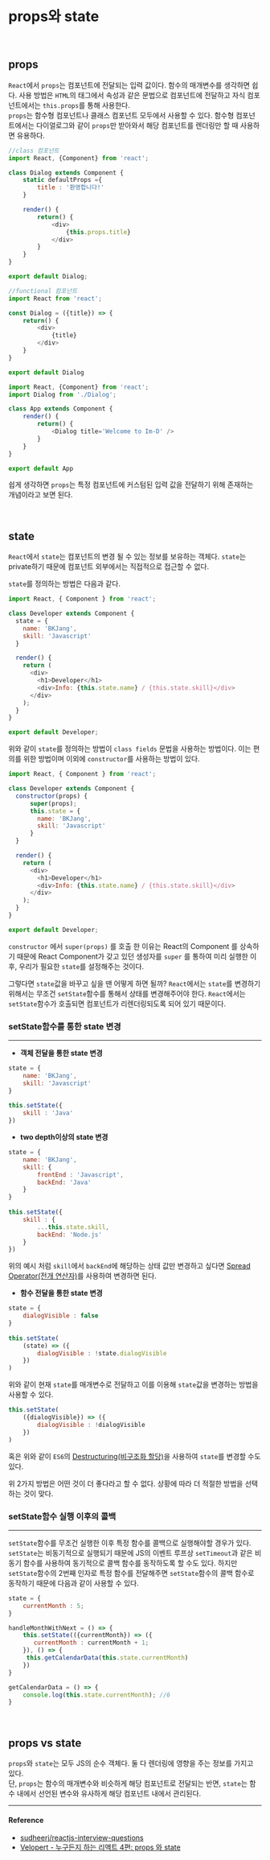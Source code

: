 # props와 state

<br/>

## props

`React`에서 `props`는 컴포넌트에 전달되는 입력 값이다. 함수의 매개변수를 생각하면 쉽다. 사용 방법은 `HTML`의 태그에서 속성과 같은 문법으로 컴포넌트에 전달하고 자식 컴포넌트에서는 `this.props`를 통해 사용한다. <br/>`props`는 함수형 컴포넌트나 클래스 컴포넌트 모두에서 사용할 수 있다. 함수형 컴포넌트에서는 다이얼로그와 같이 `props`만 받아와서 해당 컴포넌트를 렌더링만 할 때 사용하면 유용하다.

```js
//class 컴포넌트
import React, {Component} from 'react';

class Dialog extends Component {
    static defaultProps ={
        title : '환영합니다!'
    }

    render() {
        return() {
            <div>
                {this.props.title}
            </div>
        }
    }
}

export default Dialog;
```

```js
//functional 컴포넌트
import React from 'react';

const Dialog = ({title}) => {
    return() {
        <div>
            {title}
        </div>
    }
}

export default Dialog
```

```js
import React, {Component} from 'react';
import Dialog from './Dialog';

class App extends Component {
    render() {
        return() {
            <Dialog title='Welcome to Im-D' />
        }
    }
}

export default App
```

쉽게 생각하면 `props`는 특정 컴포넌트에 커스텀된 입력 값을 전달하기 위해 존재하는 개념이라고 보면 된다.

<br/>

## state

`React`에서 `state`는 컴포넌트의 변경 될 수 있는 정보를 보유하는 객체다. `state`는 private하기 때문에 컴포넌트 외부에서는 직접적으로 접근할 수 없다.

`state`를 정의하는 방법은 다음과 같다.

```js
import React, { Component } from 'react';

class Developer extends Component {
  state = {
    name: 'BKJang',
    skill: 'Javascript'
  }

  render() {
    return (
      <div>
        <h1>Developer</h1>
        <div>Info: {this.state.name} / {this.state.skill}</div>
      </div>
    );
  }
}

export default Developer;
```

위와 같이 `state`를 정의하는 방법이 `class fields` 문법을 사용하는 방법이다.
이는 편의를 위한 방법이며 이외에 `constructor`를 사용하는 방법이 있다.

```js
import React, { Component } from 'react';

class Developer extends Component {
  constructor(props) {
      super(props);
      this.state = {
        name: 'BKJang',
        skill: 'Javascript'
      }
  }

  render() {
    return (
      <div>
        <h1>Developer</h1>
        <div>Info: {this.state.name} / {this.state.skill}</div>
      </div>
    );
  }
}

export default Developer;
```

`constructor` 에서 `super(props)` 를 호출 한 이유는 React의 Component 를 상속하기 때문에 React Component가 갖고 있던 생성자를 `super` 를 통하여 미리 실행한 이후, 우리가 필요한 `state`를 설정해주는 것이다.

그렇다면 `state`값을 바꾸고 싶을 땐 어떻게 하면 될까? `React`에서는 `state`를 변경하기 위해서는 무조건 `setState`함수를 통해서 상태를 변경해주어야 한다. `React`에서는 `setState`함수가 호출되면 컴포넌트가 리렌더링되도록 되어 있기 때문이다.

### setState함수를 통한 state 변경

---

- **객체 전달을 통한 state 변경**

```js
state = {
    name: 'BKJang',
    skill: 'Javascript'
}
  
this.setState({
    skill : 'Java' 
})
```

- **two depth이상의 state 변경**

```js
state = {
    name: 'BKJang',
    skill: {
        frontEnd : 'Javascript',
        backEnd: 'Java'
    }
}
  
this.setState({
    skill : {
        ...this.state.skill,
        backEnd: 'Node.js'
    } 
})
```

위의 예시 처럼 `skill`에서 `backEnd`에 해당하는 상태 값만 변경하고 싶다면 [Spread Operator(전개 연산자)](https://bkdevlog.netlify.com/posts/spread-rest)를 사용하여 변경하면 된다.

- **함수 전달을 통한 state 변경**

```js
state = {
    dialogVisible : false
}
  
this.setState(
    (state) => ({
        dialogVisible : !state.dialogVisible
    })
)
```

위와 같이 현재 `state`를 매개변수로 전달하고 이를 이용해 `state`값을 변경하는 방법을 사용할 수 있다.

```js
this.setState(
    ({dialogVisible}) => ({
        dialogVisible : !dialogVisible
    })
)
```

혹은 위와 같이 `ES6`의 [Destructuring(비구조화 할당)](https://bkdevlog.netlify.com/posts/destructuring)을 사용하여 `state`를 변경할 수도 있다.

위 2가지 방법은 어떤 것이 더 좋다라고 할 수 없다. 상황에 따라 더 적절한 방법을 선택하는 것이 맞다.

### setState함수 실행 이후의 콜백

---

`setState`함수를 무조건 실행한 이후 특정 함수를 콜백으로 실행해야할 경우가 있다. <br/>`setState`는 비동기적으로 실행되기 때문에 JS의 이벤트 루프상 `setTimeout`과 같은 비동기 함수를 사용하여 동기적으로 콜백 함수를 동작하도록 할 수도 있다. 하지만 `setState`함수의 2번째 인자로 특정 함수를 전달해주면 `setState`함수의 콜백 함수로 동작하기 때문에 다음과 같이 사용할 수 있다.

```js
state = {
    currentMonth : 5;
}

handleMonthWithNext = () => {
    this.setState(({currentMonth}) => ({
       currentMonth : currentMonth + 1; 
    }), () => {
     this.getCalendarData(this.state.currentMonth)
    })
}

getCalendarData = () => {
    console.log(this.state.currentMonth); //6
}
```

<br/>

## props vs state

`props`와 `state`는 모두 JS의 순수 객체다. 둘 다 렌더링에 영향을 주는 정보를 가지고 있다. <br/>단, `props`는 함수의 매개변수와 비슷하게 해당 컴포넌트로 전달되는 반면, `state`는 함수 내에서 선언된 변수와 유사하게 해당 컴포넌트 내에서 관리된다.

---

#### Reference

- [sudheerj/reactjs-interview-questions](https://github.com/sudheerj/reactjs-interview-questions#what-is-state-in-react)
- [Velopert - 누구든지 하는 리액트 4편: props 와 state](https://velopert.com/3629)
